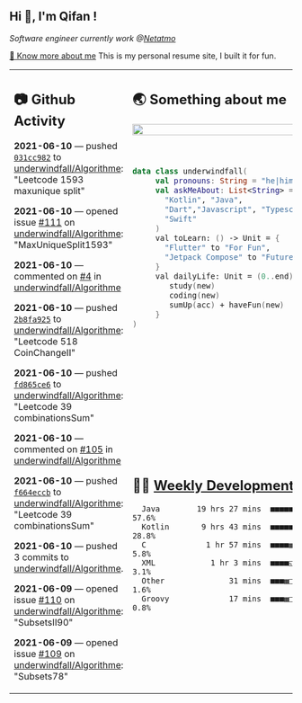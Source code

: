 <h2> Hi 👋, I'm Qifan ! </h2>
<p><em>Software engineer currently work @<a href="https://www.netatmo.com">Netatmo</a>
</em></p><p><a href="https://qifanyang.com/resume" target="_blank"> 🔭 Know more about me</a> This is my personal resume site, I built it for fun.</p>
<table><tr><td valign="top" rowspan="2">

 ## 📷 Github Activity
 <!-- githubActivity starts -->
  **2021-06-10** — pushed [`031cc982`](https://api.github.com/repos/underwindfall/Algorithme/commits/031cc982462e0d7c240144a13c7541a5f7d7715b) to [underwindfall/Algorithme](https://api.github.com/repos/underwindfall/Algorithme): "Leetcode 1593 maxunique split"

  **2021-06-10** — opened issue [#111](https://api.github.com/repos/underwindfall/Algorithme/issues/111) on [underwindfall/Algorithme](https://api.github.com/repos/underwindfall/Algorithme): "MaxUniqueSplit1593"

  **2021-06-10** — commented on [#4](https://github.com/underwindfall/Algorithme/issues/4#issuecomment-858968281) in [underwindfall/Algorithme](https://api.github.com/repos/underwindfall/Algorithme)

  **2021-06-10** — pushed [`2b8fa925`](https://api.github.com/repos/underwindfall/Algorithme/commits/2b8fa92516c6fca4f860cd94e6723ce533cd8011) to [underwindfall/Algorithme](https://api.github.com/repos/underwindfall/Algorithme): "Leetcode 518 CoinChangeII"

  **2021-06-10** — pushed [`fd865ce6`](https://api.github.com/repos/underwindfall/Algorithme/commits/fd865ce66a4bde5707548dc7d2d4995b31ce38d6) to [underwindfall/Algorithme](https://api.github.com/repos/underwindfall/Algorithme): "Leetcode 39 combinationsSum"

  **2021-06-10** — commented on [#105](https://github.com/underwindfall/Algorithme/issues/105#issuecomment-858949839) in [underwindfall/Algorithme](https://api.github.com/repos/underwindfall/Algorithme)

  **2021-06-10** — pushed [`f664eccb`](https://api.github.com/repos/underwindfall/Algorithme/commits/f664eccbea71266ac210421eb09ca37669c01bd6) to [underwindfall/Algorithme](https://api.github.com/repos/underwindfall/Algorithme): "Leetcode 39 combinationsSum"

  **2021-06-10** — pushed 3 commits to [underwindfall/Algorithme](https://api.github.com/repos/underwindfall/Algorithme).

  **2021-06-09** — opened issue [#110](https://api.github.com/repos/underwindfall/Algorithme/issues/110) on [underwindfall/Algorithme](https://api.github.com/repos/underwindfall/Algorithme): "SubsetsII90"

  **2021-06-09** — opened issue [#109](https://api.github.com/repos/underwindfall/Algorithme/issues/109) on [underwindfall/Algorithme](https://api.github.com/repos/underwindfall/Algorithme): "Subsets78"
 <!-- githubActivity ends -->
 </td><td valign="top">

 ## 🌏 Something about me
 <!-- profile starts -->
 <a href="https://github.com/underwindfall" width="100%">
   <img src="http://github-readme-streak-stats.herokuapp.com?user=underwindfall&theme=algolia&hide_border=true&dates=30DD8A&background=00000000" width="100%"/>
 </a>
 <br/>
 <br/>
 <br/>
 
 ```kotlin
 data class underwindfall(
      val pronouns: String = "he|him",
      val askMeAbout: List<String> = listOf(
        "Kotlin", "Java", 
        "Dart","Javascript", "Typescript",
        "Swift"
      )
      val toLearn: () -> Unit = {
        "Flutter" to "For Fun",
        "Jetpack Compose" to "Future"
      }
      val dailyLife: Unit = (0..end).reduce { acc, new ->	
         study(new)	
         coding(new)	
         sumUp(acc) + haveFun(new)	
      }
 )
 ```
 <!-- profile ends -->
 </td></tr><tr><td valign="top">

 ## 🏊‍♂️ <a href="https://gist.github.com/underwindfall/377ee88ba1fabd1e93516e48ca9c61eb" target="_blank">Weekly Development Breakdown</a>
  <!-- codeTime starts -->
  ```text
    Java        19 hrs 27 mins  ■■■■■■■■■■■■■■■■■◱□□□□□□  57.6%
    Kotlin       9 hrs 43 mins  ■■■■■■■■■■▥□□□□□□□□□□□□□  28.8%
    C             1 hr 57 mins  ■■■■▦□□□□□□□□□□□□□□□□□□□   5.8%
    XML            1 hr 3 mins  ■■■■◱□□□□□□□□□□□□□□□□□□□   3.1%
    Other              31 mins  ■■■▦□□□□□□□□□□□□□□□□□□□□   1.6%
    Groovy             17 mins  ■■■▦□□□□□□□□□□□□□□□□□□□□   0.8%
  ```
  <!-- codeTime starts -->
  </td></tr></table>